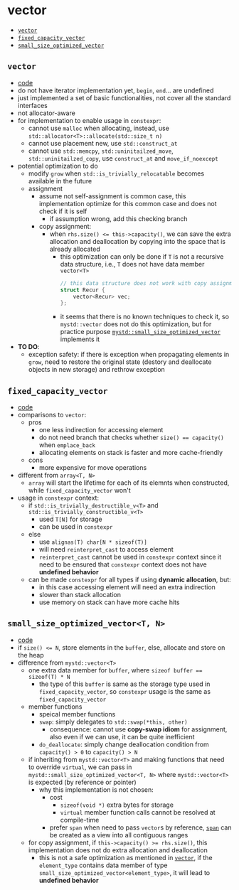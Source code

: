 
# vector

- [`vector`](#vector-1)
- [`fixed_capacity_vector`](#fixed_capacity_vector)
- [`small_size_optimized_vector`](#small_size_optimized_vectort-n)

## `vector`
- [code](../src/vector.hpp)
- do not have iterator implementation yet, `begin`, `end`... are undefined
- just implemented a set of basic functionalities, not cover all the standard interfaces
- not allocator-aware
- for implementation to enable usage in `constexpr`:
    - cannot use `malloc` when allocating, instead, use `std::allocator<T>::allocate(std::size_t n)`
    - cannot use placement new, use `std::construct_at`
    - cannot use `std::memcpy`, `std::uninitailzed_move`, `std::uninitailzed_copy`, use `construct_at` and `move_if_noexcept`
- potential optimization to do
    - modify `grow` when `std::is_trivially_relocatable` becomes available in the future
    - assignment
        - assume not self-assignment is common case, this implementation optimize for this common case and does not check if it is self
            - if assumption wrong, add this checking branch
        - copy assignment:
            - when `rhs.size() <= this->capacity()`, we can save the extra allocation and deallocation by copying into the space that is already allocated
                - this optimization can only be done if `T` is not a recursive data structure, i.e., `T` does not have data member `vector<T>`
                    ```cpp
                    // this data structure does not work with copy assignment optimization
                    struct Recur {
                        vector<Recur> vec;
                    };
                    ```
                - it seems that there is no known techniques to check it, so `mystd::vector` does not do this optimization, but for practice purpose [`mystd::small_size_optimized_vector`](#small_size_optimized_vectort-n) implements it
- __TO DO__:
    - exception safety: if there is exception when propagating elements in `grow`, need to restore the original state (destory and deallocate objects in new storage) and rethrow exception


## `fixed_capacity_vector`
- [code](../src/fixed_capacity_vector.hpp)
- comparisons to `vector`:
    - pros
        - one less indirection for accessing element
        - do not need branch that checks whether `size() == capacity()` when `emplace_back`
        - allocating elements on stack is faster and more cache-friendly
    - cons
        - more expensive for move operations
- different from `array<T, N>`
    - `array` will start the lifetime for each of its elemnts when constructed, while `fixed_capacity_vector` won't
- usage in `constexpr` context:
    - if `std::is_trivially_destructible_v<T>` and `std::is_trivially_constructible_v<T>`
        - used `T[N]` for storage
        - can be used in `constexpr`
    - else
        - use `alignas(T) char[N * sizeof(T)]`
        - will need `reinterpret_cast` to access element
        - `reinterpret_cast` cannot be used in `constexpr` context since it need to be ensured that `constexpr` context does not have __undefined behavior__
    - can be made `constexpr` for all types if using __dynamic allocation__, but:
        - in this case accessing element will need an extra indirection
        - slower than stack allocation
        - use memory on stack can have more cache hits

## `small_size_optimized_vector<T, N>`

- [code](../src/vector.hpp)
- if `size() <= N`, store elements in the `buffer`, else, allocate and store on the heap
- difference from `mystd::vector<T>`
    - one extra data member for `buffer`, where `sizeof buffer == sizeof(T) * N`
        - the type of this `buffer` is same as the storage type used in `fixed_capacity_vector`, so `constexpr` usage is the same as `fixed_capacity_vector`
    - member functions
        - speical member functions
        - `swap`: simply delegates to `std::swap(*this, other)`
            - consequence: cannot use __copy-swap idiom__ for assignment, also even if we can use, it can be quite inefficient
        - `do_deallocate`: simply change deallocation condition from `capacity() > 0` to `capacity() > N`
    - if inheriting from `mystd::vector<T>` and making functions that need to override `virtual`, we can pass in `mystd::small_size_optimized_vector<T, N>` where `mystd::vector<T>` is expected (by reference or pointer)
        - why this implementation is not chosen:
            - cost
                - `sizeof(void *)` extra bytes for storage
                - `virtual` member function calls cannot be resolved at compile-time
            - prefer `span` when need to pass `vector`s by reference, [`span`](./span.md) can be created as a view into all contiguous ranges
    - for copy assignment, if `this->capacity() >= rhs.size()`, this implementation does not do extra allocation and deallocation 
        - this is not a safe optimization as mentioned in [`vector`](#vector), if the `element_type` contains data member of type `small_size_optimized_vector<element_type>`, it will lead to __undefined behavior__
